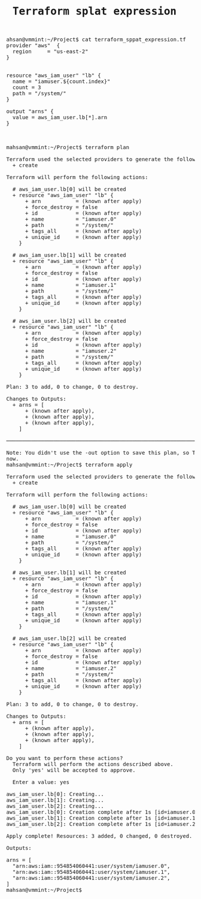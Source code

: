 <pre>
<h1> Terraform splat expression</h1>

ahsan@vmmint:~/Project$ cat terraform_sppat_expression.tf 
provider "aws"  {
  region     = "us-east-2"
}


resource "aws_iam_user" "lb" {
  name = "iamuser.${count.index}"
  count = 3
  path = "/system/"
}

output "arns" {
  value = aws_iam_user.lb[*].arn
}



mahsan@vmmint:~/Project$ terraform plan

Terraform used the selected providers to generate the following execution plan. Resource actions are indicated with the following symbols:
  + create

Terraform will perform the following actions:

  # aws_iam_user.lb[0] will be created
  + resource "aws_iam_user" "lb" {
      + arn           = (known after apply)
      + force_destroy = false
      + id            = (known after apply)
      + name          = "iamuser.0"
      + path          = "/system/"
      + tags_all      = (known after apply)
      + unique_id     = (known after apply)
    }

  # aws_iam_user.lb[1] will be created
  + resource "aws_iam_user" "lb" {
      + arn           = (known after apply)
      + force_destroy = false
      + id            = (known after apply)
      + name          = "iamuser.1"
      + path          = "/system/"
      + tags_all      = (known after apply)
      + unique_id     = (known after apply)
    }

  # aws_iam_user.lb[2] will be created
  + resource "aws_iam_user" "lb" {
      + arn           = (known after apply)
      + force_destroy = false
      + id            = (known after apply)
      + name          = "iamuser.2"
      + path          = "/system/"
      + tags_all      = (known after apply)
      + unique_id     = (known after apply)
    }

Plan: 3 to add, 0 to change, 0 to destroy.

Changes to Outputs:
  + arns = [
      + (known after apply),
      + (known after apply),
      + (known after apply),
    ]

───────────────────────────────────────────────────────────────────────────────────────────────────────────────────────────────────────────────

Note: You didn't use the -out option to save this plan, so Terraform can't guarantee to take exactly these actions if you run "terraform apply"
now.
mahsan@vmmint:~/Project$ terraform apply

Terraform used the selected providers to generate the following execution plan. Resource actions are indicated with the following symbols:
  + create

Terraform will perform the following actions:

  # aws_iam_user.lb[0] will be created
  + resource "aws_iam_user" "lb" {
      + arn           = (known after apply)
      + force_destroy = false
      + id            = (known after apply)
      + name          = "iamuser.0"
      + path          = "/system/"
      + tags_all      = (known after apply)
      + unique_id     = (known after apply)
    }

  # aws_iam_user.lb[1] will be created
  + resource "aws_iam_user" "lb" {
      + arn           = (known after apply)
      + force_destroy = false
      + id            = (known after apply)
      + name          = "iamuser.1"
      + path          = "/system/"
      + tags_all      = (known after apply)
      + unique_id     = (known after apply)
    }

  # aws_iam_user.lb[2] will be created
  + resource "aws_iam_user" "lb" {
      + arn           = (known after apply)
      + force_destroy = false
      + id            = (known after apply)
      + name          = "iamuser.2"
      + path          = "/system/"
      + tags_all      = (known after apply)
      + unique_id     = (known after apply)
    }

Plan: 3 to add, 0 to change, 0 to destroy.

Changes to Outputs:
  + arns = [
      + (known after apply),
      + (known after apply),
      + (known after apply),
    ]

Do you want to perform these actions?
  Terraform will perform the actions described above.
  Only 'yes' will be accepted to approve.

  Enter a value: yes

aws_iam_user.lb[0]: Creating...
aws_iam_user.lb[1]: Creating...
aws_iam_user.lb[2]: Creating...
aws_iam_user.lb[0]: Creation complete after 1s [id=iamuser.0]
aws_iam_user.lb[1]: Creation complete after 1s [id=iamuser.1]
aws_iam_user.lb[2]: Creation complete after 1s [id=iamuser.2]

Apply complete! Resources: 3 added, 0 changed, 0 destroyed.

Outputs:

arns = [
  "arn:aws:iam::954854060441:user/system/iamuser.0",
  "arn:aws:iam::954854060441:user/system/iamuser.1",
  "arn:aws:iam::954854060441:user/system/iamuser.2",
]
mahsan@vmmint:~/Project$ 

<pre>

